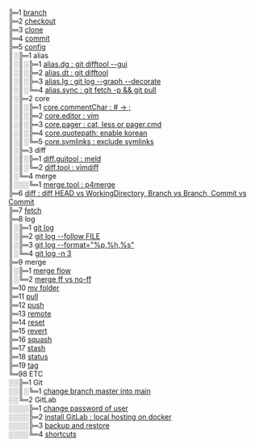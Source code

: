 ╠═1 [branch](01_git/01_branch/01_git_branch.md)  
╠═2 [checkout](01_git/02_checkout/01_git_checkout.md)  
╠═3 [clone](01_git/03_clone/01_git_clone.md)  
╠═4 [commit](01_git/04_commit/01_git_commit.md)  
╠═5 [config](https://git-scm.com/docs/git-config)  
║░╠═1 alias  
║░║░╠═1 [alias.dg : git difftool --gui](01_git/05_config/01_alias/01_alias.dg.md)  
║░║░╠═2 [alias.dt : git difftool](01_git/05_config/01_alias/02_alias.dt.md)  
║░║░╠═3 [alias.lg : git log --graph --decorate](01_git/05_config/01_alias/03_alias.lg.md)  
║░║░╚═4 [alias.sync : git fetch -p && git pull](01_git/05_config/01_alias/04_alias.sync.md)  
║░╠═2 core  
║░║░╠═1 [core.commentChar : # -> ;](01_git/05_config/02_core/01_core.commentChar_semicolon.md)  
║░║░╠═2 [core.editor : vim](01_git/05_config/02_core/02_core.editor_vim.md)  
║░║░╠═3 [core.pager : cat, less or pager.cmd](01_git/05_config/02_core/03_core.pager_cat.md)  
║░║░╠═4 [core.quotepath: enable korean](01_git/05_config/02_core/04_core.quotepath_korean.md)  
║░║░╚═5 [core.symlinks : exclude symlinks](01_git/05_config/02_core/05_core.symlinks.md)  
║░╠═3 diff  
║░║░╠═1 [diff.guitool : meld](01_git/05_config/03_diff/01_diff.guitool_meld.md)  
║░║░╚═2 [diff.tool : vimdiff](01_git/05_config/03_diff/02_diff.tool_vimdiff.md)  
║░╚═4 merge  
║░░░╚═1 [merge.tool : p4merge](01_git/05_config/04_merge/01_merge.tool_p4merge.md)  
╠═6 [diff : diff HEAD vs WorkingDirectory, Branch vs Branch, Commit vs Commit](01_git/06_diff/01_git_diff.md)  
╠═7 [fetch](01_git/07_fetch/01_git_fetch.md)  
╠═8 log  
║░╠═1 [git log](01_git/08_log/01_git_log.md)  
║░╠═2 [git log --follow FILE](01_git/08_log/02_git_log_follow_file.md)  
║░╠═3 [git log --format="%p,%h,%s"](01_git/08_log/03_git_log_format.md)  
║░╚═4 [git log -n 3](01_git/08_log/04_git_log_n_3.md)  
╠═9 merge  
║░╠═1 [merge flow](01_git/09_merge/01_git_merge_flow.md)  
║░╚═2 [merge ff vs no-ff](01_git/09_merge/02_git_merge_ff_no-ff.md)  
╠═10 [mv folder](01_git/10_mv/01_git_mv_folder.md)  
╠═11 [pull](01_git/11_pull/01_git_pull.md)  
╠═12 [push](01_git/12_push/01_git_push.md)  
╠═13 [remote](01_git/13_remote/01_git_remote.md)  
╠═14 [reset](01_git/14_reset/01_git_reset.md)  
╠═15 [revert](01_git/15_revert/01_git_revert.md)  
╠═16 [squash](01_git/16_squash/01_git_squash_commit.md)  
╠═17 [stash](01_git/17_stash/01_git_stash.md)  
╠═18 [status](01_git/18_status/01_git_status.md)  
╠═19 [tag](01_git/19_tag/01_git_tag.md)  
╚═98 ETC  
░░╠═1 Git  
░░║░╚═1 [change branch master into main](98_ETC/01_Git/01_change_branch_master_into_main.md)  
░░╚═2 GitLab  
░░░░╠═1 [change password of user](98_ETC/02_GitLab/01_change_password_of_user_on_gitlab.md)  
░░░░╠═2 [install GitLab : local hosting on docker](98_ETC/02_GitLab/02_install_local_hosting_GitLab_on_docker.md)  
░░░░╠═3 [backup and restore](98_ETC/02_GitLab/03_backup_local_hosting_GitLab_on_docker.md)  
░░░░╚═4 [shortcuts](https://docs.gitlab.com/ee/workflow/shortcuts.html)  


